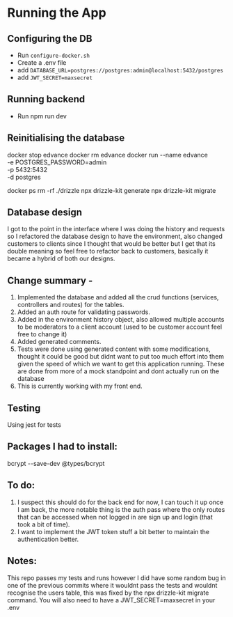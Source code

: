 # Running the App

## Configuring the DB

-   Run `configure-docker.sh`
-   Create a .env file
-   add `DATABASE_URL=postgres://postgres:admin@localhost:5432/postgres`
-   add `JWT_SECRET=maxsecret`

## Running backend

-   Run npm run dev

## Reinitialising the database

docker stop edvance
docker rm edvance
docker run --name edvance \
  -e POSTGRES_PASSWORD=admin \
  -p 5432:5432 \
  -d postgres

docker ps
rm -rf ./drizzle
npx drizzle-kit generate
npx drizzle-kit migrate

## Database design

I got to the point in the interface where I was doing the history and requests so I refactored the database design to have the environment, also changed customers to clients since I thought that would be better but I get that its double meaning so feel free to refactor back to customers, basically it became a hybrid of both our designs. 


## Change summary - 
1. Implemented the database and added all the crud functions (services, controllers and routes) for the tables. 
2. Added an auth route for validating passwords. 
3. Added in the environment history object, also allowed multiple accounts to be moderators to a client account (used to be customer account feel free to change it)
4. Added generated comments.
5. Tests were done using generated content with some modifications, thought it could be good but didnt want to put too much effort into them given the speed of which we want to get this application running. These are done from more of a mock standpoint and dont actually run on the database
6. This is currently working with my front end.

## Testing

Using jest for tests

## Packages I had to install:
bcrypt
--save-dev @types/bcrypt

## To do:
1. I suspect this should do for the back end for now, I can touch it up once I am back, the more notable thing is the auth pass where the only routes that can be accessed when not logged in are sign up and login (that took a bit of time). 
2. I want to implement the JWT token stuff a bit better to maintain the authentication better.

## Notes:
This repo passes my tests and runs however I did have some random bug in one of the previous commits where it wouldnt pass the tests and wouldnt recognise the users table, this was fixed by the npx drizzle-kit migrate command.
You will also need to have a JWT_SECRET=maxsecret in your .env